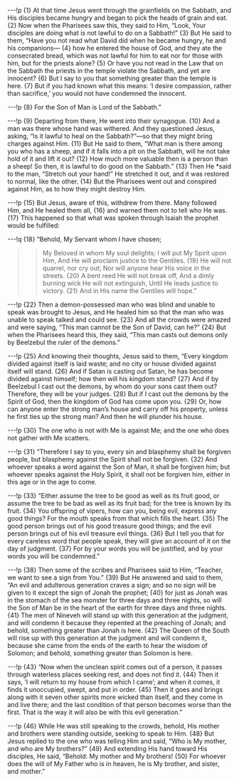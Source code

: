 ---!p
{1} At that time Jesus went through the grainfields on the Sabbath, and His disciples became hungry and began to pick the heads of grain and eat. {2} Now when the Pharisees saw this, they said to Him, “Look, Your disciples are doing what is not lawful to do on a Sabbath!” {3} But He said to them, “Have you not read what David did when he became hungry, he and his companions— {4} how he entered the house of God, and they ate the consecrated bread, which was not lawful for him to eat nor for those with him, but for the priests alone? {5} Or have you not read in the Law that on the Sabbath the priests in the temple violate the Sabbath, and yet are innocent? {6} But I say to you that something greater than the temple is here. {7} But if you had known what this means: ‘I desire compassion, rather than sacrifice,’ you would not have condemned the innocent.

---!p
{8} For the Son of Man is Lord of the Sabbath.”

---!p
{9} Departing from there, He went into their synagogue. {10} And a man was there whose hand was withered. And they questioned Jesus, asking, “Is it lawful to heal on the Sabbath?”—so that they might bring charges against Him. {11} But He said to them, “What man is there among you who has a sheep, and if it falls into a pit on the Sabbath, will he not take hold of it and lift it out? {12} How much more valuable then is a person than a sheep! So then, it is lawful to do good on the Sabbath.” {13} Then He *said to the man, “Stretch out your hand!” He stretched it out, and it was restored to normal, like the other. {14} But the Pharisees went out and conspired against Him, as to how they might destroy Him.

---!p
{15} But Jesus, aware of this, withdrew from there. Many followed Him, and He healed them all, {16} and warned them not to tell who He was. {17} This happened so that what was spoken through Isaiah the prophet would be fulfilled:

---!q
{18} “Behold, My Servant whom I have chosen;
>> My Beloved in whom My soul delights;
I will put My Spirit upon Him,
>> And He will proclaim justice to the Gentiles.
{19} He will not quarrel, nor cry out;
>> Nor will anyone hear His voice in the streets.
{20} A bent reed He will not break off,
>> And a dimly burning wick He will not extinguish,
Until He leads justice to victory.
>> {21} And in His name the Gentiles will hope.”

---!p
{22} Then a demon-possessed man who was blind and unable to speak was brought to Jesus, and He healed him so that the man who was unable to speak talked and could see. {23} And all the crowds were amazed and were saying, “This man cannot be the Son of David, can he?” {24} But when the Pharisees heard this, they said, “This man casts out demons only by Beelzebul the ruler of the demons.”

---!p
{25} And knowing their thoughts, Jesus said to them, “Every kingdom divided against itself is laid waste; and no city or house divided against itself will stand. {26} And if Satan is casting out Satan, he has become divided against himself; how then will his kingdom stand? {27} And if by Beelzebul I cast out the demons, by whom do your sons cast them out? Therefore, they will be your judges. {28} But if I cast out the demons by the Spirit of God, then the kingdom of God has come upon you. {29} Or, how can anyone enter the strong man’s house and carry off his property, unless he first ties up the strong man? And then he will plunder his house.

---!p
{30} The one who is not with Me is against Me; and the one who does not gather with Me scatters.

---!p
{31} “Therefore I say to you, every sin and blasphemy shall be forgiven people, but blasphemy against the Spirit shall not be forgiven. {32} And whoever speaks a word against the Son of Man, it shall be forgiven him; but whoever speaks against the Holy Spirit, it shall not be forgiven him, either in this age or in the age to come.

---!p
{33} “Either assume the tree to be good as well as its fruit good, or assume the tree to be bad as well as its fruit bad; for the tree is known by its fruit. {34} You offspring of vipers, how can you, being evil, express any good things? For the mouth speaks from that which fills the heart. {35} The good person brings out of his good treasure good things; and the evil person brings out of his evil treasure evil things. {36} But I tell you that for every careless word that people speak, they will give an account of it on the day of judgment. {37} For by your words you will be justified, and by your words you will be condemned.”

---!p
{38} Then some of the scribes and Pharisees said to Him, “Teacher, we want to see a sign from You.” {39} But He answered and said to them, “An evil and adulterous generation craves a sign; and so no sign will be given to it except the sign of Jonah the prophet; {40} for just as Jonah was in the stomach of the sea monster for three days and three nights, so will the Son of Man be in the heart of the earth for three days and three nights. {41} The men of Nineveh will stand up with this generation at the judgment, and will condemn it because they repented at the preaching of Jonah; and behold, something greater than Jonah is here. {42} The Queen of the South will rise up with this generation at the judgment and will condemn it, because she came from the ends of the earth to hear the wisdom of Solomon; and behold, something greater than Solomon is here.

---!p
{43} “Now when the unclean spirit comes out of a person, it passes through waterless places seeking rest, and does not find it. {44} Then it says, ‘I will return to my house from which I came’; and when it comes, it finds it unoccupied, swept, and put in order. {45} Then it goes and brings along with it seven other spirits more wicked than itself, and they come in and live there; and the last condition of that person becomes worse than the first. That is the way it will also be with this evil generation.”

---!p
{46} While He was still speaking to the crowds, behold, His mother and brothers were standing outside, seeking to speak to Him. {48} But Jesus replied to the one who was telling Him and said, “Who is My mother, and who are My brothers?” {49} And extending His hand toward His disciples, He said, “Behold: My mother and My brothers! {50} For whoever does the will of My Father who is in heaven, he is My brother, and sister, and mother.”